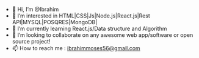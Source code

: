 - 👋 Hi, I’m @Ibrahim
- 👀 I’m interested in HTML|CSS|Js|Node.js|React.js|Rest API|MYSQL|POSQRES|MongoDB|
- 🌱 I’m currently learning 
React.js/Data structure and Algorithm
- 💞️ I’m looking to collaborate on any awesome web app/software or open source project!
- 📫 How to reach me : ibrahimmoses56@gmail.com
